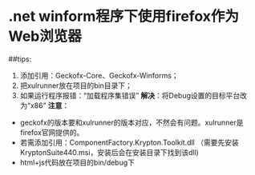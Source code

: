 #  .net winform程序下使用firefox作为Web浏览器
##tips:
1. 添加引用：Geckofx-Core、Geckofx-Winforms；
2. 把xulrunner放在项目的bin目录下；
3. 如果运行程序报错：“加载程序集错误”
**解决**：将Debug设置的目标平台改为“x86”
**注意**：
- geckofx的版本要和xulrunner的版本对应，不然会有问题。xulrunner是firefox官网提供的。
- 若需添加引用：ComponentFactory.Krypton.Toolkit.dll
（需要先安装KryptonSuite440.msi，安装后会在安装目录下找到该dll)
- html+js代码放在项目的bin/debug下
